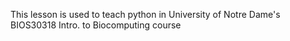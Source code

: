 This lesson is used to teach python in University of Notre Dame's BIOS30318 Intro. to Biocomputing course
